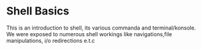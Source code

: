 # Shell Basics

This is an introduction to shell, its various commanda and terminal/konsole.
We were exposed to numerous shell workings like navigations,file manipulations, i/o redirections e.t.c
